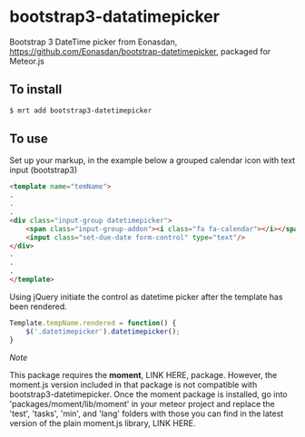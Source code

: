 bootstrap3-datatimepicker
======================

Bootstrap 3 DateTime picker from Eonasdan, https://github.com/Eonasdan/bootstrap-datetimepicker, packaged for Meteor.js

To install
----------

```sh
$ mrt add bootstrap3-datetimepicker
```

To use
------

Set up your markup, in the example below a grouped calendar icon with text input (bootstrap3)

```html
<template name="temName">
.
.
.
<div class="input-group datetimepicker">
	<span class="input-group-addon"><i class="fa fa-calendar"></i></span>
	<input class="set-due-date form-control" type="text"/>
</div>
.
.
.
</template>
```
Using jQuery initiate the control as datetime picker after the template has been rendered.

```js
Template.tempName.rendered = function() {
    $('.datetimepicker').datetimepicker();
}
```
*Note*

This package requires the **moment**, LINK HERE, package. However, the moment.js version included in that package is not compatible with bootstrap3-datetimepicker. Once the moment package is installed, go into 'packages/moment/lib/moment' in your meteor project and replace the 'test', 'tasks', 'min', and 'lang' folders with those you can find in the latest version of the plain moment.js library, LINK HERE.